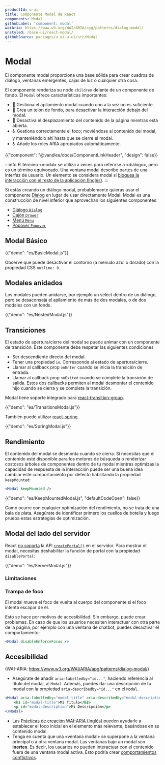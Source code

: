 ```yaml
---
productId: u-ui
title: Componente Modal de React
components: Modal
githubLabel: 'component: modal'
waiAria: https://www.w3.org/WAI/ARIA/apg/patterns/dialog-modal/
unstyled: /base-ui/react-modal/
githubSource: packages/u_ui-u-ui/src/Modal
---
```


# Modal

<p class="description">El componente modal proporciona una base sólida para crear cuadros de diálogo, ventanas emergentes, cajas de luz o cualquier otra cosa.</p>

El componente renderiza su nodo `children` delante de un componente de fondo.
El `Modal` ofrece características importantes:

- 💄 Gestiona el apilamiento modal cuando uno a la vez no es suficiente.
- 🔐 Crea un telón de fondo, para desactivar la interacción debajo del modal.
- 🔐 Desactiva el desplazamiento del contenido de la página mientras está abierta.
- ♿️ Gestiona correctamente el foco; moviéndose al contenido del modal,
  y manteniéndolo ahí hasta que se cierre el modal.
- ♿️ Añade los roles ARIA apropiados automáticamente.

{{"component": "@vandlee/docs/ComponentLinkHeader", "design": false}}

:::info
El término «modal» se utiliza a veces para referirse a «diálogo», pero es un término equivocado.
Una ventana modal describe partes de una interfaz de usuario.
Un elemento se considera modal si [bloquea la interacción con el resto de la aplicación (Inglés)](https://en.wikipedia.org/wiki/Modal_window).
:::

Si estás creando un diálogo modal, probablemente quieras usar el componente [Dialog](/u_ui/u-ui/react-dialog/) en lugar de usar directamente Modal.
Modal es una construcción de nivel inferior que aprovechan los siguientes componentes:

- [Diálogo `Dialog`](/u_ui/u-ui/react-dialog/)
- [Cajón `Drawer`](/u_ui/u-ui/react-drawer/)
- [Menú `Menu`](/u_ui/u-ui/react-menu/)
- [Popover `Popover`](/u_ui/u-ui/react-popover/)

## Modal Básico

{{"demo": "es/BasicModal.js"}}

Observe que puede desactivar el contorno (a menudo azul o dorado) con la propiedad CSS `outline: 0`.

## Modales anidados

Los modales pueden anidarse, por ejemplo un select dentro de un diálogo, pero se desaconseja el apilamiento de más de dos modales, o de dos modales con un fondo.

{{"demo": "es/NestedModal.js"}}

## Transiciones

El estado de apertura/cierre del modal se puede animar con un componente de transición.
Este componente debe respetar las siguientes condiciones

- Ser descendiente directo del modal.
- Tener una propiedad `in`. Corresponde al estado de apertura/cierre.
- Llamar al callback prop `onEnter` cuando se inicia la transición de entrada.
- Llamar al callback prop `onExited` cuando se complete la transición de salida.
  Estos dos callbacks permiten al modal desmontar el contenido hijo cuando se cierra y se completa la transición.

Modal tiene soporte integrado para [react-transition-group](https://github.com/reactjs/react-transition-group).

{{"demo": "es/TransitionsModal.js"}}

También puede utilizar [react-spring](https://github.com/pmndrs/react-spring).

{{"demo": "es/SpringModal.js"}}

## Rendimiento

El contenido del modal se desmonta cuando se cierra.
Si necesitas que el contenido esté disponible para los motores de búsqueda o renderizar costosos árboles de componentes dentro de tu modal mientras optimizas la capacidad de respuesta de la interacción
puede ser una buena idea cambiar este comportamiento por defecto habilitando la propiedad `keepMounted`:

```jsx
<Modal keepMounted />
```

{{"demo": "es/KeepMountedModal.js", "defaultCodeOpen": false}}

Como ocurre con cualquier optimización del rendimiento, no se trata de una bala de plata.
Asegúrate de identificar primero los cuellos de botella y luego prueba estas estrategias de optimización.

## Modal del lado del servidor

React [no soporta](https://github.com/facebook/react/issues/13097) la API [`createPortal()`](https://react.dev/reference/react-dom/createPortal) en el servidor.
Para mostrar el modal, necesitas deshabilitar la función de portal con la propiedad `disablePortal`:

{{"demo": "es/ServerModal.js"}}

### Limitaciones

### Trampa de foco

El modal mueve el foco de vuelta al cuerpo del componente si el foco intenta escapar de él.

Esto se hace por motivos de accesibilidad. Sin embargo, puede crear problemas.
En caso de que los usuarios necesiten interactuar con otra parte de la página, por ejemplo con una ventana de chatbot, puedes desactivar el comportamiento:

```jsx
<Modal disableEnforceFocus />
```

## Accesibilidad

(WAI-ARIA: https://www.w3.org/WAI/ARIA/apg/patterns/dialog-modal/)

- Asegúrate de añadir `aria-labelledby="id..."`, haciendo referencia al título del modal, al `Modal`.
  Además, puedes dar una descripción de tu modal con la propiedad `aria-describedby="id..."` en el `Modal`.

```jsx
<Modal aria-labelledby="modal-title" aria-describedby="modal-description">
    <h2 id="modal-title">Mi Titulo</h2>
    <p id="modal-description">Mi Descripción</p>
</Modal>
```

- Las [Prácticas de creación WAI-ARIA (Inglés)](https://www.w3.org/WAI/ARIA/apg/patterns/dialog-modal/examples/dialog/) pueden ayudarle a establecer el foco inicial en el elemento más relevante, basándose en su contenido modal.
- Tenga en cuenta que una «ventana modal» se superpone a la ventana principal o a otra ventana modal. Las ventanas bajo un modal son **inertes**. Es decir, los usuarios no pueden interactuar con el contenido fuera de una ventana modal activa. Esto podría crear [comportamientos conflictivos](#trampa-de-foco).